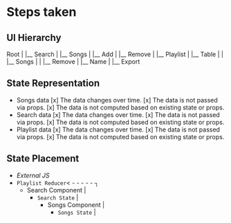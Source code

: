 # Steps taken

## UI Hierarchy

Root
|
|__ Search
|       |__ Songs
|              |__ Add
|              |__ Remove
|
|__ Playlist
|        |__ Table
|        |     |__ Songs
|        |            |__ Remove
|        |__ Name
|        |__ Export

## State Representation

+ Songs data
    [x] The data changes over time.
    [x] The data is not passed via props.
    [x] The data is not computed based on existing state or props.
+ Search data
    [x] The data changes over time.
    [x] The data is not passed via props.
    [x] The data is not computed based on existing state or props.
+ Playlist data
    [x] The data changes over time.
    [x] The data is not passed via props.
    [x] The data is not computed based on existing state or props.

## State Placement

+ *External JS*
+ `Playlist Reducer`< - - - - - ┐
    + Search Component          |
        + `Search State`        |
            + Songs Component   |
                + `Songs State` |
